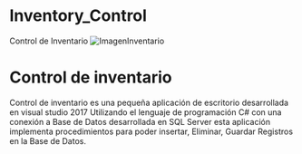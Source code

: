# Inventory_Control
Control de Inventario
![ImagenInventario](https://user-images.githubusercontent.com/43627087/54093052-006ffb80-4359-11e9-94a5-9d9549f5ad7a.png)

# Control de inventario
Control de inventario es una pequeña aplicación de escritorio desarrollada en visual studio 2017
Utilizando el lenguaje de programación C# con una conexión a Base de Datos desarrollada en SQL Server                                    esta aplicación implementa procedimientos para poder insertar, Eliminar, Guardar  Registros en la Base de Datos.

